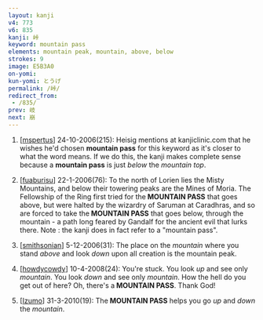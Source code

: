 ```yaml
---
layout: kanji
v4: 773
v6: 835
kanji: 峠
keyword: mountain pass
elements: mountain peak, mountain, above, below
strokes: 9
image: E5B3A0
on-yomi: 
kun-yomi: とうげ
permalink: /峠/
redirect_from:
 - /835/
prev: 岐
next: 崩
---
```


1) [<a href="http://kanji.koohii.com/profile/mspertus">mspertus</a>] 24-10-2006(215): Heisig mentions at kanjiclinic.com that he wishes he&#039;d chosen <strong>mountain pass</strong> for this keyword as it&#039;s closer to what the word means. If we do this, the kanji makes complete sense because a <strong>mountain pass</strong> is just <em>below</em> the <em>mountain</em> <em>top</em>.

2) [<a href="http://kanji.koohii.com/profile/fuaburisu">fuaburisu</a>] 22-1-2006(76): To the north of Lorien lies the Misty Mountains, and below their towering peaks are the Mines of Moria. The Fellowship of the Ring first tried for the<strong> MOUNTAIN PASS</strong> that goes above, but were halted by the wizardry of Saruman at Caradhras, and so are forced to take the<strong> MOUNTAIN PASS</strong> that goes below, through the mountain - a path long feared by Gandalf for the ancient evil that lurks there. Note : the kanji does in fact refer to a &quot;mountain pass&quot;.

3) [<a href="http://kanji.koohii.com/profile/smithsonian">smithsonian</a>] 5-12-2006(31): The place on the <em>mountain</em> where you stand <em>above</em> and look <em>down</em> upon all creation is the mountain peak.

4) [<a href="http://kanji.koohii.com/profile/howdycowdy">howdycowdy</a>] 10-4-2008(24): You&#039;re stuck. You look <em>up</em> and see only <em>mountain</em>. You look <em>down</em> and see only <em>mountain</em>. How the hell do you get out of here? Oh, there&#039;s a<strong> MOUNTAIN PASS</strong>. Thank God!

5) [<a href="http://kanji.koohii.com/profile/Izumo">Izumo</a>] 31-3-2010(19): The<strong> MOUNTAIN PASS</strong> helps you go <em>up</em> and <em>down</em> the <em>mountain</em>.

